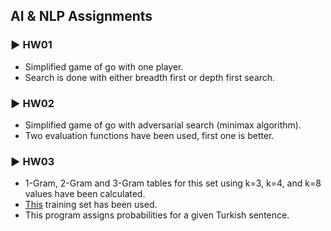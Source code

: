 ## AI & NLP Assignments

### ► HW01

- Simplified game of go with one player.
- Search is done with either breadth first or depth first search.

### ► HW02

- Simplified game of go with adversarial search (minimax algorithm).
- Two evaluation functions have been used, first one is better.

### ► HW03

- 1-Gram, 2-Gram and 3-Gram tables for this set using k=3, k=4, and k=8 values have been calculated.
- [This](http://www.kemik.yildiz.edu.tr/data/File/1150haber.rar) training set has been used.
- This program assigns probabilities for a given Turkish sentence.
